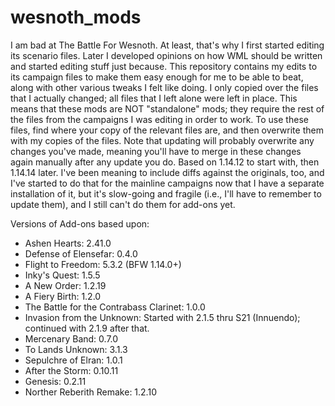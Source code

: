 # wesnoth_mods

I am bad at The Battle For Wesnoth. At least, that's why I first started
editing its scenario files. Later I developed opinions on how WML should be
written and started editing stuff just because. This repository contains my
edits to its campaign files to make them easy enough for me to be able to beat,
along with other various tweaks I felt like doing. I only copied over the files
that I actually changed; all files that I left alone were left in place. This
means that these mods are NOT "standalone" mods; they require the rest of the
files from the campaigns I was editing in order to work. To use these files,
find where your copy of the relevant files are, and then overwrite them with
my copies of the files. Note that updating will probably overwrite any changes
you've made, meaning you'll have to merge in these changes again manually
after any update you do. Based on 1.14.12 to start with, then 1.14.14 later.
I've been meaning to include diffs against the originals, too, and I've started
to do that for the mainline campaigns now that I have a separate installation
of it, but it's slow-going and fragile (i.e., I'll have to remember to update
them), and I still can't do them for add-ons yet.

Versions of Add-ons based upon:
- Ashen Hearts: 2.41.0
- Defense of Elensefar: 0.4.0
- Flight to Freedom: 5.3.2 (BFW 1.14.0+)
- Inky's Quest: 1.5.5
- A New Order: 1.2.19
- A Fiery Birth: 1.2.0
- The Battle for the Contrabass Clarinet: 1.0.0
- Invasion from the Unknown: Started with 2.1.5 thru S21 (Innuendo); continued
  with 2.1.9 after that.
- Mercenary Band: 0.7.0
- To Lands Unknown: 3.1.3
- Sepulchre of Elran: 1.0.1
- After the Storm: 0.10.11
- Genesis: 0.2.11
- Norther Reberith Remake: 1.2.10
